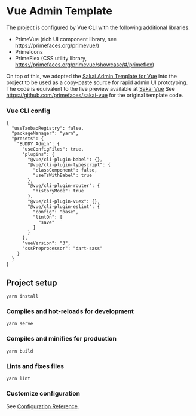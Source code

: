 # Vue Admin Template

The project is configured by Vue CLI with the following additional libraries:

- PrimeVue (rich UI component library, see https://primefaces.org/primevue/)
- PrimeIcons
- PrimeFlex (CSS utility library, https://primefaces.org/primevue/showcase/#/primeflex)

On top of this, we adopted the [Sakai Admin Template for Vue](https://github.com/primefaces/sakai-vue)
into the project to be used as a copy-paste source for rapid admin UI prototyping.
The code is equivalent to the live preview available at [Sakai Vue](https://www.primefaces.org/sakai-vue)
See https://github.com/primefaces/sakai-vue for the original template code.


### Vue CLI config
```
{
  "useTaobaoRegistry": false,
  "packageManager": "yarn",
  "presets": {
    "BUDDY Admin": {
      "useConfigFiles": true,
      "plugins": {
        "@vue/cli-plugin-babel": {},
        "@vue/cli-plugin-typescript": {
          "classComponent": false,
          "useTsWithBabel": true
        },
        "@vue/cli-plugin-router": {
          "historyMode": true
        },
        "@vue/cli-plugin-vuex": {},
        "@vue/cli-plugin-eslint": {
          "config": "base",
          "lintOn": [
            "save"
          ]
        }
      },
      "vueVersion": "3",
      "cssPreprocessor": "dart-sass"
    }
  }
}
```

## Project setup
```
yarn install
```

### Compiles and hot-reloads for development
```
yarn serve
```

### Compiles and minifies for production
```
yarn build
```

### Lints and fixes files
```
yarn lint
```

### Customize configuration
See [Configuration Reference](https://cli.vuejs.org/config/).
